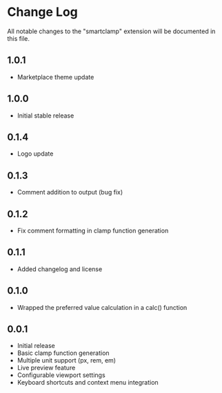 # Change Log

All notable changes to the "smartclamp" extension will be documented in this file.

## 1.0.1

- Marketplace theme update

## 1.0.0

- Initial stable release

## 0.1.4

- Logo update

## 0.1.3

- Comment addition to output (bug fix)

## 0.1.2

- Fix comment formatting in clamp function generation

## 0.1.1

- Added changelog and license

## 0.1.0

- Wrapped the preferred value calculation in a calc() function

## 0.0.1

- Initial release
- Basic clamp function generation
- Multiple unit support (px, rem, em)
- Live preview feature
- Configurable viewport settings
- Keyboard shortcuts and context menu integration
